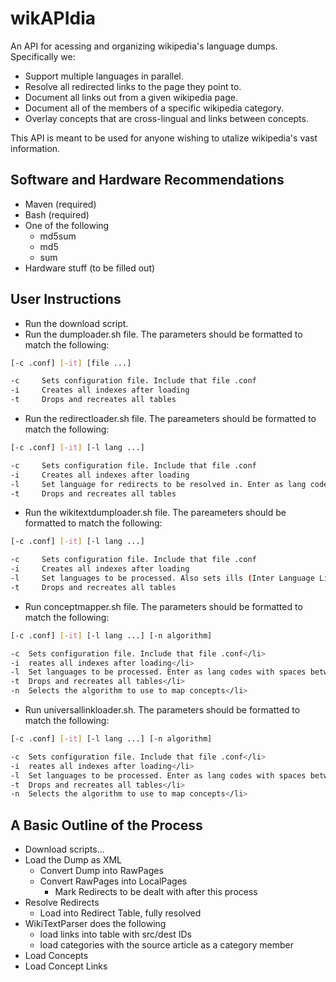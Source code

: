 wikAPIdia
=====
An API for acessing and organizing wikipedia's language dumps. Specifically we:
* Support multiple languages in parallel.
* Resolve all redirected links to the page they point to.
* Document all links out from a given wikipedia page.
* Document all of the members of a specific wikipedia category.
* Overlay concepts that are cross-lingual and links between concepts.

This API is meant to be used for anyone wishing to utalize wikipedia's vast information. 

Software and Hardware Recommendations
-----------
* Maven (required)
* Bash (required)
* One of the following <ul> <li>md5sum</li> <li>md5</li> <li>sum</li></ul>
* Hardware stuff (to be filled out)

User Instructions
-----------
* Run the download script.
* Run the dumploader.sh file. The parameters should be formatted to match the following:

```bash
[-c .conf] [-it] [file ...]
```
```bash
-c     Sets configuration file. Include that file .conf
-i     Creates all indexes after loading
-t     Drops and recreates all tables
```
	
* Run the redirectloader.sh file. The pareameters should be formatted to match the following:

```bash
[-c .conf] [-it] [-l lang ...]
```
```bash
-c     Sets configuration file. Include that file .conf
-i     Creates all indexes after loading
-l     Set language for redirects to be resolved in. Enter as lang codes with spaces between them
-t     Drops and recreates all tables
```
 	
* Run the wikitextdumploader.sh file. The pareameters should be formatted to match the following:

```bash
[-c .conf] [-it] [-l lang ...]
```
```bash
-c     Sets configuration file. Include that file .conf
-i     Creates all indexes after loading
-l     Set languages to be processed. Also sets ills (Inter Language Links). Enter as lang codes with spaces between them.
-t     Drops and recreates all tables
```
* Run conceptmapper.sh file. The parameters should be formatted to match the following:

```bash
[-c .conf] [-it] [-l lang ...] [-n algorithm]
```
```bash
-c	Sets configuration file. Include that file .conf</li>
-i	reates all indexes after loading</li>
-l	Set languages to be processed. Enter as lang codes with spaces between them</li>
-t	Drops and recreates all tables</li>
-n	Selects the algorithm to use to map concepts</li>
```

* Run universallinkloader.sh. The parameters should be formatted to match the following:

```bash
[-c .conf] [-it] [-l lang ...] [-n algorithm]
```
```bash
-c	Sets configuration file. Include that file .conf</li>
-i	reates all indexes after loading</li>
-l	Set languages to be processed. Enter as lang codes with spaces between them</li>
-t	Drops and recreates all tables</li>
-n	Selects the algorithm to use to map concepts</li>
```
 
A Basic Outline of the Process 
-----------
* Download scripts...
* Load the Dump as XML <ul><li>Convert Dump into RawPages </li> <li>Convert RawPages into LocalPages <ul>
					<li>Mark Redirects to be dealt with after this process</li> </ul></li>
			</ul></li>
* Resolve Redirects <ul><li>Load into Redirect Table, fully resolved </li></ul></li>
* WikiTextParser does the following <ul><li>load links into table with src/dest IDs </li> <li>load categories with the source article as a category member</li></ul></li>
* Load Concepts
* Load Concept Links
</ol>
